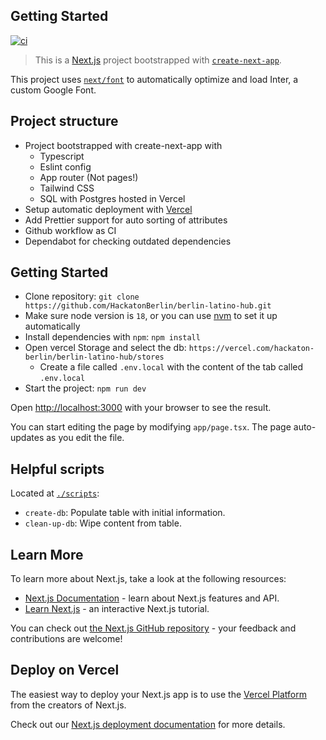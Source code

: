 ## Getting Started

[![ci](https://github.com/HackatonBerlin/berlin-latino-hub/actions/workflows/ci.yml/badge.svg)](https://github.com/HackatonBerlin/berlin-latino-hub/actions/workflows/ci.yml)

> This is a [Next.js](https://nextjs.org/) project bootstrapped with [`create-next-app`](https://github.com/vercel/next.js/tree/canary/packages/create-next-app).

This project uses [`next/font`](https://nextjs.org/docs/basic-features/font-optimization) to automatically optimize and load Inter, a custom Google Font.

## Project structure

- Project bootstrapped with create-next-app with
  - Typescript
  - Eslint config
  - App router (Not pages!)
  - Tailwind CSS
  - SQL with Postgres hosted in Vercel
- Setup automatic deployment with [Vercel](https://berlin-latino-hub.vercel.app/)
- Add Prettier support for auto sorting of attributes
- Github workflow as CI
- Dependabot for checking outdated dependencies

## Getting Started

- Clone repository: `git clone https://github.com/HackatonBerlin/berlin-latino-hub.git`
- Make sure node version is `18`, or you can use [nvm](https://github.com/nvm-sh/nvm) to set it up automatically
- Install dependencies with `npm`: `npm install`
- Open vercel Storage and select the db: `https://vercel.com/hackaton-berlin/berlin-latino-hub/stores`
  - Create a file called `.env.local` with the content of the tab called `.env.local`
- Start the project: `npm run dev`

Open [http://localhost:3000](http://localhost:3000) with your browser to see the result.

You can start editing the page by modifying `app/page.tsx`. The page auto-updates as you edit the file.

## Helpful scripts

Located at [`./scripts`](./scripts/):

- `create-db`: Populate table with initial information.
- `clean-up-db`: Wipe content from table.

## Learn More

To learn more about Next.js, take a look at the following resources:

- [Next.js Documentation](https://nextjs.org/docs) - learn about Next.js features and API.
- [Learn Next.js](https://nextjs.org/learn) - an interactive Next.js tutorial.

You can check out [the Next.js GitHub repository](https://github.com/vercel/next.js/) - your feedback and contributions are welcome!

## Deploy on Vercel

The easiest way to deploy your Next.js app is to use the [Vercel Platform](https://vercel.com/new?utm_medium=default-template&filter=next.js&utm_source=create-next-app&utm_campaign=create-next-app-readme) from the creators of Next.js.

Check out our [Next.js deployment documentation](https://nextjs.org/docs/deployment) for more details.
